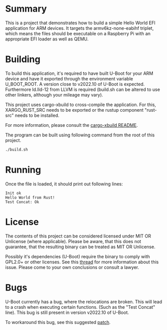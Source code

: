 # Summary
This is a project that demonstrates how to build a simple Hello World EFI application for ARM devices.
It targets the armv6kz-none-eabihf triplet, which means the files should be executable on a Raspberry Pi with an appropriate EFI loader as well as QEMU.

# Building
To build this application, it's required to have built U-Boot for your ARM device and have it exported through the environment variable U_BOOT_ROOT. A version close to v2022.10 of U-Boot is expected.
Furthermore ld.lld-12 from LLVM is required (build.sh can be altered to use other linkers, although your mileage may vary).

This project uses cargo-xbuild to cross-compile the application.
For this, XARGO_RUST_SRC needs to be exported or the rustup component "rust-src" needs to be installed.

For more information, please consult the [cargo-xbuild README](https://github.com/rust-osdev/cargo-xbuild#readme).

The program can be built using following command from the root of this project.

```bash
./build.sh
```

# Running
Once the file is loaded, it should print out following lines:

```
Init ok
Hello World from Rust!
Test Concat: Ok
```

# License
The contents of this project can be considered licensed under MIT OR Unlicense (where applicable).
Please be aware, that this does not guarantee, that the resulting binary can be treated as MIT OR Unlicense.

Possibly it's dependencies (U-Boot) require the binary to comply with GPL2.0+ or other licenses.
See this [thread](https://lists.denx.de/pipermail/u-boot/2010-January/067174.html) for more information about this issue.
Please come to your own conclusions or consult a lawyer.

# Bugs
U-Boot currently has a bug, where the relocations are broken.
This will lead to a crash when executing certain functions.
(Such as the "Test Concat" line).
This bug is still present in version v2022.10 of U-Boot.

To workaround this bug, see this suggested [patch](https://lists.denx.de/pipermail/u-boot/2022-October/498762.html).

